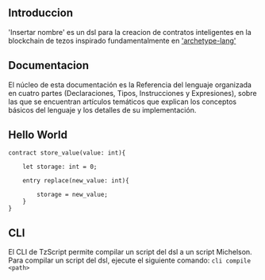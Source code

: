 ## Introduccion
'Insertar nombre' es un dsl para la creacion de contratos inteligentes en la blockchain de tezos inspirado fundamentalmente en ['archetype-lang']((https://archetype-lang.org/))

## Documentacion
El núcleo de esta documentación es la Referencia del lenguaje organizada en cuatro partes (Declaraciones, Tipos, Instrucciones y Expresiones), sobre las que se encuentran artículos temáticos que explican los conceptos básicos del lenguaje y los detalles de su implementación.

## Hello World
```
contract store_value(value: int){

    let storage: int = 0;

    entry replace(new_value: int){
       
        storage = new_value;
    } 
}

```

## CLI
El CLI de TzScript permite compilar un script del dsl a un script Michelson. Para compilar un script del dsl, ejecute el siguiente comando:
```cli compile <path>```


